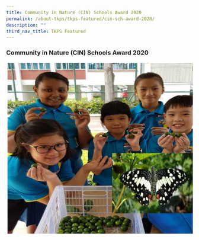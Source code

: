 ```yaml
---
title: Community in Nature (CIN) Schools Award 2020
permalink: /about-tkps/tkps-featured/cin-sch-award-2020/
description: ""
third_nav_title: TKPS Featured
---
```

### **Community in Nature (CIN) Schools Award 2020**
![](/images/cin.jpg)